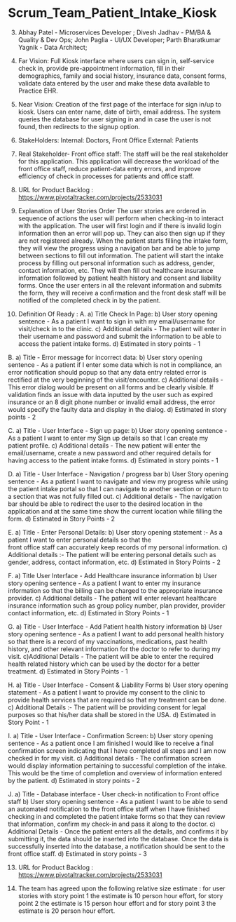 # Scrum_Team_Patient_Intake_Kiosk

3. Abhay Patel - Microservices Developer ;
   Divesh Jadhav - PM/BA & Quality & Dev Ops;
   John Paglia - UI/UX Developer;
   Parth Bharatkumar Yagnik - Data Architect;

4. Far Vision: Full Kiosk interface where users can sign in, self-service check in, provide pre-appointment information, fill in their demographics, family and social history, insurance data, consent forms, validate data entered by the user and make these data available to Practice EHR.

5. Near Vision: Creation of the first page of the interface for sign in/up to kiosk. Users can enter name, date of birth, email address. The system queries the database for user signing in and in case the user is not found, then redirects to the signup option. 

6. StakeHolders: 
			Internal: Doctors, Front Office
			External: Patients

7. Real Stakeholder- Front office staff: The staff will be the real stakeholder for this application. This application will decrease the workload of the front office staff, reduce patient-data entry errors, and improve efficiency of check in processes for patients and office staff.

8. URL for Product Backlog : https://www.pivotaltracker.com/projects/2533031

11. Explanation of User Stories Order
The user stories are ordered in sequence of actions the user will perform when checking-in to interact with the application. The user will first login and if there is invalid login information then an error will pop up. They can also then sign up if they are not registered already. When the patient starts filling the intake form, they will view the progress using a navigation bar and be able to jump between sections to fill out information. The patient will start the intake process by filling out personal information such as address, gender, contact information, etc. They will then fill out healthcare insurance information followed by patient health history and consent and liability forms. Once the user enters in all the relevant information and submits the form, they will receive a confirmation and the front desk staff will be notified of the completed check in by the patient.  

12. Definition Of Ready : 
A.
a) Title Check In Page:
b) User story opening sentence - As a patient I want to sign in with my email/username for visit/check in to the clinic.
c) Additional details - The patient will enter in their username and password and submit the information to be able to access the patient intake forms.
d) Estimated in story points - 1

B. 
a) Title - Error message for incorrect data:
b) User story opening sentence - As a patient if I enter some data which is not in compliance, an error notification should popup so that any data entry related error is rectified at the very beginning of the visit/encounter.
c) Additional details - This error dialog would be present on all forms and be clearly visible. If validation finds an issue with data inputted by the user such as expired insurance or an 8 digit phone number or invalid email address, the error would specify the faulty data and display in the dialog.
d) Estimated in story points - 2

C.
a) Title - User Interface - Sign up page:
b) User story opening sentence - As a patient I want to enter my Sign up details so that I can create my patient profile.
c) Additional details - The new patient will enter the email/username, create a new password and other required details for having access to the patient intake forms.
d) Estimated in story points - 1

D.
a) Title - User Interface - Navigation / progress bar
b) User Story opening sentence - As a patient I want to navigate and view my progress while using the patient intake portal so that I can navigate to another section or return to a section that was not fully filled out.
c) Additional details - The navigation bar should be able to redirect the user to the desired location in the application and at the same time show the current location while filling the form.
d) Estimated in Story Points - 2

E.
a) Title - Enter Personal Details:
b) User story opening statement :- As a patient I want to enter personal details so that the       
front office staff can accurately keep records of my personal information.
c) Additional details :-  The patient will be entering personal details such as gender,    address, contact information, etc.
d) Estimated in Story Points - 2

F.
a) Title User Interface - Add Healthcare insurance information
b) User story opening sentence - As a patient I want to enter my insurance information so that the billing can be charged to the appropriate insurance provider.
c) Additional details - The patient will enter relevant healthcare insurance information such as group policy number, plan provider, provider contact information, etc.
d) Estimated in Story Points - 1

G.
a) Title - User Interface - Add Patient health history information
b) User story opening sentence - As a patient I want to add personal health history so that there is a record of my vaccinations, medications, past health history, and other relevant information for the doctor to refer to during my visit.
c)Additional Details - The patient will be able to enter the required health related history which can be used by the doctor for a better treatment.
d) Estimated in Story Points - 1

H.
a) Title - User Interface - Consent & Liability Forms
b) User story opening statement - As a patient I want to provide my consent to the clinic to provide health services that are required so that my treatment can be done.
c) Additional Details :- The patient will be providing consent for legal purposes so that his/her data shall be stored in the USA.
d) Estimated in Story Point - 1

I.
a) Title - User Interface - Confirmation Screen:
b) User story opening sentence - As a patient once I am finished I would like to receive a final confirmation screen indicating that I have completed all steps and I am now checked in for my visit.
c) Additional details - The confirmation screen would display information pertaining to successful completion of the intake. This would be the time of completion and overview of information entered by the patient.
d) Estimated in story points - 2

J. 
a) Title - Database interface - User check-in notification to Front office staff
b) User story opening sentence - As a patient I want to be able to send an automated notification to the front office staff when I have finished checking in and completed the patient intake forms so that they can review that information, confirm my check-in and pass it along to the doctor.
c) Additional Details - Once the patient enters all the details, and confirms it by submitting it, the data should be inserted into the database. Once the data is successfully inserted into the database, a notification should be sent to the front office staff.
d) Estimated in story points - 3

13. URL for Product Backlog : https://www.pivotaltracker.com/projects/2533031

15. The team has agreed upon the following relative size estimate : for user stories with story point 1 the estimate is 10 person hour effort, for story point 2 the estimate is 15 person hour effort and for story point 3 the estimate is 20 person hour effort. 
